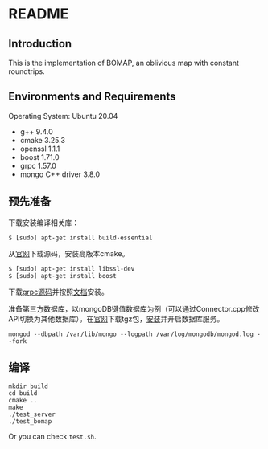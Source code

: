 # README
## Introduction
This is the implementation of BOMAP, an oblivious map with constant roundtrips.
## Environments and Requirements
Operating System: Ubuntu 20.04
- g++ 9.4.0
- cmake 3.25.3
- openssl 1.1.1
- boost 1.71.0
- grpc 1.57.0
- mongo C++ driver 3.8.0
## 预先准备
下载安装编译相关库：
```
$ [sudo] apt-get install build-essential
```
从[官网](https://cmake.org/download/)下载源码，安装高版本cmake。
```
$ [sudo] apt-get install libssl-dev
$ [sudo] apt-get install boost
```
下载[grpc源码](https://github.com/grpc/grpc)并按照[文档](https://github.com/grpc/grpc/blob/master/BUILDING.md)安装。

准备第三方数据库，以mongoDB键值数据库为例（可以通过Connector.cpp修改API切换为其他数据库）。在[官网](https://www.mongodb.com/docs/manual/tutorial/install-mongodb-on-ubuntu-tarball)下载tgz包，[安装](https://www.mongodb.com/docs/manual/tutorial/install-mongodb-on-ubuntu-tarball/)并开启数据库服务。
```
mongod --dbpath /var/lib/mongo --logpath /var/log/mongodb/mongod.log --fork
```
## 编译
```
mkdir build
cd build
cmake ..
make
./test_server
./test_bomap
```
Or you can check `test.sh`.
